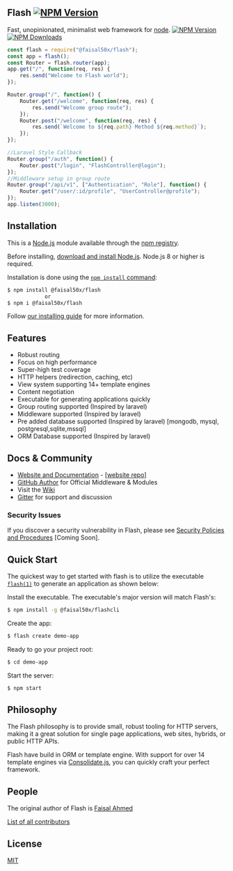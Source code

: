 ## Flash [![NPM Version][npm-image]][npm-url]

Fast, unopinionated, minimalist web framework for [node](http://nodejs.org).
[![NPM Version][npm-image]][npm-url]
[![NPM Downloads][downloads-image]][downloads-url]

```js
const flash = require("@faisal50x/flash");
const app = flash();
const Router = flash.router(app);
app.get("/", function(req, res) {
	res.send("Welcome to Flash world");
});

Router.group("/", function() {
	Router.get("/welcome", function(req, res) {
		res.send("Welcome group route");
	});
	Router.post("/welcome", function(req, res) {
		res.send(`Welcome to ${req.path} Method ${req.method}`);
	});
});

//Laravel Style Callback
Router.group("/auth", function() {
	Router.post("/login", "FlashController@login");
});
//Middleware setup in group route
Router.group("/api/v1", ["Authentication", "Role"], function() {
	Router.get("/user/:id/profile", "UserController@profile");
});
app.listen(3000);
```

## Installation

This is a [Node.js](https://nodejs.org/en/) module available through the
[npm registry](https://www.npmjs.com/).

Before installing, [download and install Node.js](https://nodejs.org/en/download/).
Node.js 8 or higher is required.

Installation is done using the
[`npm install` command](https://docs.npmjs.com/getting-started/installing-npm-packages-locally):

```bash
$ npm install @faisal50x/flash
            or
$ npm i @faisal50x/flash
```

Follow [our installing guide](http://flash.imfaisal.me/en/starter/installing)
for more information.

## Features

-   Robust routing
-   Focus on high performance
-   Super-high test coverage
-   HTTP helpers (redirection, caching, etc)
-   View system supporting 14+ template engines
-   Content negotiation
-   Executable for generating applications quickly
-   Group routing supported (Inspired by laravel)
-   Middleware supported (Inspired by laravel)
-   Pre added database supported (Inspired by laravel) [mongodb, mysql, postgresql,sqlite,mssql]
-   ORM Database supported (Inspired by laravel)

## Docs & Community

-   [Website and Documentation](http://flash.imfaisal.me/) - [[website repo](https://github.com/faisal50x/flash)]
-   [GitHub Author](https://github.com/Faisal50x) for Official Middleware & Modules
-   Visit the [Wiki](https://github.com/faisal50x/flash/wiki)
-   [Gitter](https://gitter.im/flash-framework) for support and discussion

### Security Issues

If you discover a security vulnerability in Flash, please see [Security Policies and Procedures](Security.md) [Coming Soon].

## Quick Start

The quickest way to get started with flash is to utilize the executable [`flash(1)`](https://github.com/faisal50x/flashcli) to generate an application as shown below:

Install the executable. The executable's major version will match Flash's:

```bash
$ npm install -g @faisal50x/flashcli
```

Create the app:

```bash
$ flash create demo-app
```

Ready to go your project root:

```bash
$ cd demo-app
```

Start the server:

```bash
$ npm start
```

## Philosophy

The Flash philosophy is to provide small, robust tooling for HTTP servers, making
it a great solution for single page applications, web sites, hybrids, or public
HTTP APIs.

Flash have build in ORM or template engine. With support for over
14 template engines via [Consolidate.js](https://github.com/tj/consolidate.js),
you can quickly craft your perfect framework.

## People

The original author of Flash is [Faisal Ahmed](https://github.com/faisal50x)

[List of all contributors](https://github.com/faisal50x/flash/graphs/contributors)

## License

[MIT](LICENSE)

[npm-image]: https://img.shields.io/npm/v/@faisal50x/flash.svg
[npm-url]: https://npmjs.org/package/@faisal50x/flash
[downloads-image]: https://img.shields.io/npm/dt/@faisal50x/flash.svg
[downloads-url]: https://npmjs.org/package/@faisal50x/flash
